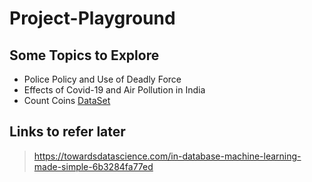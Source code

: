 # Project-Playground

## Some Topics to Explore 
* Police Policy and Use of Deadly Force
* Effects of Covid-19 and Air Pollution in India
* Count Coins [DataSet](https://www.kaggle.com/datasets/balabaskar/count-coins-image-dataset)


## Links to refer later
> https://towardsdatascience.com/in-database-machine-learning-made-simple-6b3284fa77ed
